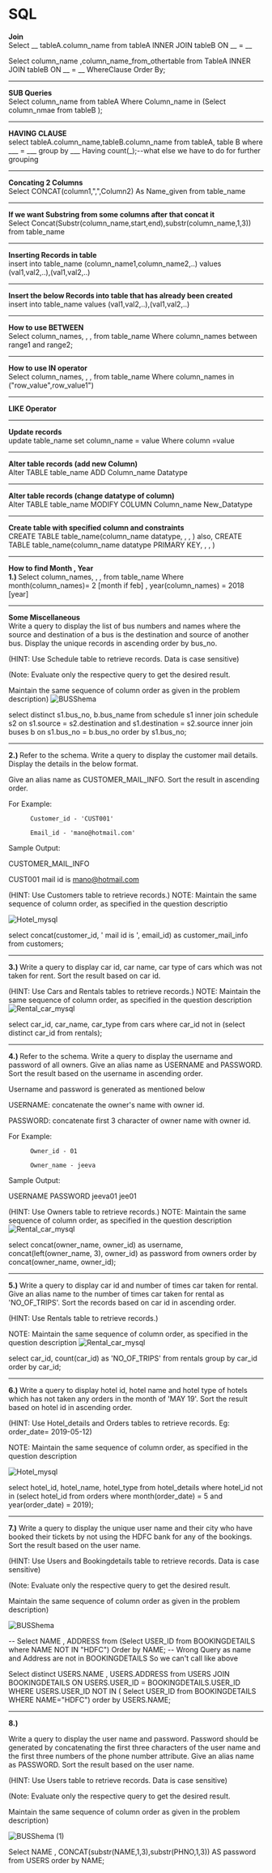 # SQL 

<b> Join</b> <br>
Select __ tableA.column_name from tableA INNER JOIN tableB ON __ = __ 

Select column_name ,column_name_from_othertable from TableA INNER JOIN tableB ON __ = __ WhereClause Order By;

---

<b>SUB Queries </b> <br>
Select column_name from tableA Where Column_name in (Select column_nmae from tableB );

---

<b> HAVING CLAUSE</b> <br>
select tableA.column_name,tableB.column_name from tableA, table B where ___ = ___
group by ___
Having count(_);--what else we have to do for further grouping

---
<b> Concating 2 Columns </b> <br>
Select CONCAT(column1,",",Column2) As Name_given from table_name 

---

<b>If we want Substring from some columns after that concat it </b> <br>
Select Concat(Substr(column_name,start,end),substr(column_name,1,3)) from table_name

---

<b>Inserting Records in table </b> <br>
insert into table_name (column_name1,column_name2,..) 
values (val1,val2,..),(val1,val2,..)

---

<b>Insert the below Records into table that has already been created</b> <br>
insert into table_name values (val1,val2,..),(val1,val2,..)

---

<b>How to use BETWEEN</b> <br>
Select column_names, , ,  from table_name Where column_names between range1 and range2;

---

<b>How to use IN operator</b> <br>
Select column_names, , , from table_name Where column_names in ("row_value",row_value1")

---

<b>LIKE Operator</b> <br>

---

<b>Update records</b> <br>
update table_name set  column_name = value  Where column =value

---

<b>Alter table records (add new Column)</b> <br>
Alter TABLE table_name ADD Column_name Datatype

---

<b>Alter table records (change datatype of column)</b> <br>
Alter TABLE table_name MODIFY COLUMN Column_name New_Datatype

---

<b>Create table with specified column and constraints</b> <br>
CREATE TABLE table_name(column_name datatype, , , )
also,
CREATE TABLE table_name(column_name datatype PRIMARY KEY, , , )

---

<b>How to find Month , Year</b> <br>
<b>1.) </b>
Select column_names, , ,  from table_name Where month(column_names)= 2 [month if feb] , year(column_names) = 2018 [year]

---
<b>Some Miscellaneous</b> <br>
Write a query to display the list of bus numbers and names where the source and destination of a bus is the destination and source of another bus. Display the unique records in ascending order by bus_no.

(HINT: Use Schedule table to retrieve records. Data is case sensitive)

(Note: Evaluate only the respective query to get the desired result.

Maintain the same sequence of column order as given in the problem description)
![BUSShema](https://user-images.githubusercontent.com/42711978/156910754-97d5d161-3462-48b5-9176-712d3bb75912.JPG)

select distinct s1.bus_no,
    b.bus_name
from schedule s1
    inner join schedule s2 on s1.source = s2.destination
    and s1.destination = s2.source
    inner join buses b on s1.bus_no = b.bus_no
order by s1.bus_no;


---

<b>2.) </b>Refer to the schema. Write a query to display the customer mail details. Display the details in the below format.

Give an alias name as CUSTOMER_MAIL_INFO. Sort the result in ascending order.

For Example: 

          Customer_id - 'CUST001'

          Email_id - 'mano@hotmail.com'

Sample Output:

CUSTOMER_MAIL_INFO

CUST001 mail id is mano@hotmail.com


(HINT: Use Customers table to retrieve records.)
NOTE: Maintain the same sequence of column order, as specified in the question descriptio


![Hotel_mysql](https://user-images.githubusercontent.com/42711978/156911263-9888448e-3e9e-4382-9ee8-ce8c3ee95519.png)

select concat(customer_id, ' mail id is ', email_id) as customer_mail_info
from customers;

---
<b>3.) </b>
Write a query to display car id, car name, car type of cars which was not taken for rent.  Sort the result based on car id.

(HINT: Use Cars and Rentals tables to retrieve records.)
NOTE: Maintain the same sequence of column order, as specified in the question description
![Rental_car_mysql](https://user-images.githubusercontent.com/42711978/156912047-fdd3bfc7-b946-4bef-9a8f-72006e54c28e.png)

select car_id, car_name, car_type 
from cars
where car_id not in (select distinct car_id from rentals);

---
<b>4.) </b>
Refer to the schema. Write a query to display the username and password of all owners. Give an alias name as USERNAME and PASSWORD. Sort the result based on the username in ascending order.

Username and password is generated as mentioned below

USERNAME: concatenate the owner's name with owner id.

PASSWORD: concatenate first 3 character of owner name with owner id.

For Example: 

          Owner_id - 01

          Owner_name - jeeva

Sample Output:


USERNAME	PASSWORD
jeeva01	jee01


(HINT: Use Owners table to retrieve records.)
NOTE: Maintain the same sequence of column order, as specified in the question description
![Rental_car_mysql](https://user-images.githubusercontent.com/42711978/156917306-6862c02c-a4c2-4a8e-94f4-6024872a57e8.png)

select concat(owner_name, owner_id) as username, concat(left(owner_name, 3), owner_id) as password
from owners
order by concat(owner_name, owner_id);

---
<b>5.) </b>
Write a query to display car id and number of times car taken for rental. Give an alias name to the number of times car taken for rental as 'NO_OF_TRIPS'. Sort the records based on car id in ascending order.

(HINT: Use Rentals table to retrieve records.)

NOTE: Maintain the same sequence of column order, as specified in the question description
![Rental_car_mysql](https://user-images.githubusercontent.com/42711978/156917397-7f3e3817-142b-4b00-8188-ac5d57f72b4b.png)


select car_id, count(car_id) as 'NO_OF_TRIPS'
from rentals
group by car_id
order by car_id;


---
<b>6.) </b>
Write a query to display hotel id, hotel name and hotel type of hotels which has not taken any orders in the month of 'MAY 19'. Sort the result based on hotel id in ascending order.

(HINT: Use Hotel_details and Orders tables to retrieve records. Eg: order_date= 2019-05-12)

NOTE: Maintain the same sequence of column order, as specified in the question description



![Hotel_mysql](https://user-images.githubusercontent.com/42711978/156917456-10022745-069f-4c6b-825a-042c4c63bc8f.png)

select hotel_id, hotel_name, hotel_type
from hotel_details
where hotel_id not in (select hotel_id
from orders
where month(order_date) = 5 and year(order_date) = 2019);

---
<b> 7.)</b>
Write a query to display the unique user name and their city who have booked their tickets by not using the HDFC bank for any of the bookings. Sort the result based on the user name.

(HINT: Use Users and Bookingdetails table to retrieve records. Data is case sensitive)

(Note: Evaluate only the respective query to get the desired result.

Maintain the same sequence of column order as given in the problem description)

![BUSShema](https://user-images.githubusercontent.com/42711978/156917653-f1ed9e9e-3db7-446c-88fa-29417b7d20e9.jpg)

-- Select NAME , ADDRESS from (Select USER_ID from BOOKINGDETAILS where NAME NOT IN "HDFC") Order by NAME;
-- Wrong Query as name and Address are not in BOOKINGDETAILS So we can't call like above

Select distinct USERS.NAME , USERS.ADDRESS from 
USERS JOIN BOOKINGDETAILS ON USERS.USER_ID = BOOKINGDETAILS.USER_ID 
WHERE USERS.USER_ID NOT IN ( Select USER_ID from BOOKINGDETAILS WHERE NAME="HDFC")
order by USERS.NAME;

---
<b> 8.)</b> 

Write a query to display the user name and password. Password should be generated by concatenating the first three characters of the user name and the first three numbers of the phone number attribute. Give an alias name as PASSWORD. Sort the result based on the user name.

(HINT: Use Users table to retrieve records. Data is case sensitive)

(Note: Evaluate only the respective query to get the desired result.

Maintain the same sequence of column order as given in the problem description)


![BUSShema (1)](https://user-images.githubusercontent.com/42711978/156917707-65342e0e-31aa-437c-a9c4-877ef2c5d3d0.jpg)

Select NAME , CONCAT(substr(NAME,1,3),substr(PHNO,1,3)) AS password from USERS order by NAME;
